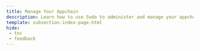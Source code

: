 ```yaml
---
title: Manage Your Appchain
description: Learn how to use Sudo to administer and manage your appchain, including upgrading your chain's runtime, minting tokens, rotating the Sudo keys and more.
template: subsection-index-page.html
hide:
 - toc
 - feedback
---
```

